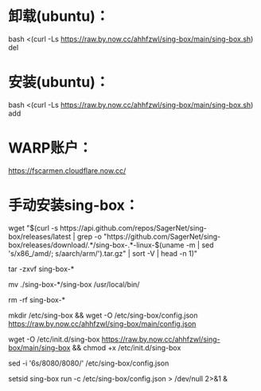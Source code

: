 # 卸载(ubuntu)：

bash <(curl -Ls https://raw.by.now.cc/ahhfzwl/sing-box/main/sing-box.sh) del


# 安装(ubuntu)：

bash <(curl -Ls https://raw.by.now.cc/ahhfzwl/sing-box/main/sing-box.sh) add


# WARP账户：

https://fscarmen.cloudflare.now.cc/


# 手动安装sing-box：

wget "$(curl -s https://api.github.com/repos/SagerNet/sing-box/releases/latest | grep -o "https://github.com/SagerNet/sing-box/releases/download/.*/sing-box-.*-linux-$(uname -m | sed 's/x86_/amd/; s/aarch/arm/').tar.gz" | sort -V | head -n 1)"

tar -zxvf sing-box-*

mv ./sing-box-*/sing-box /usr/local/bin/

rm -rf sing-box-*

mkdir /etc/sing-box && wget -O /etc/sing-box/config.json https://raw.by.now.cc/ahhfzwl/sing-box/main/config.json

wget -O /etc/init.d/sing-box https://raw.by.now.cc/ahhfzwl/sing-box/main/sing-box && chmod +x /etc/init.d/sing-box

sed -i '6s/8080/8080/' /etc/sing-box/config.json

setsid sing-box run -c /etc/sing-box/config.json > /dev/null 2>&1 &
